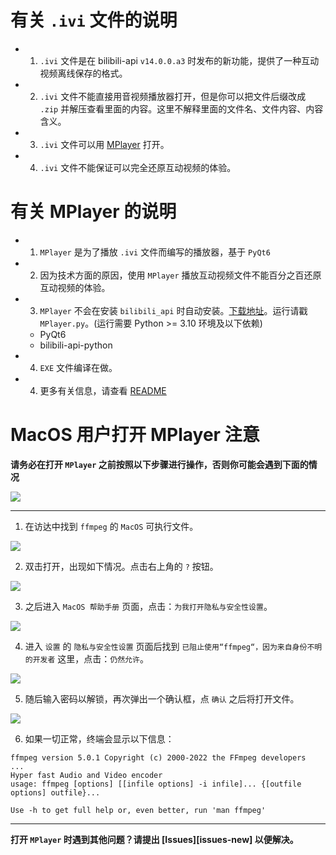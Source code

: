# 有关 `.ivi` 文件的说明

- 1. `.ivi` 文件是在 bilibili-api `v14.0.0.a3` 时发布的新功能，提供了一种互动视频离线保存的格式。
- 2. `.ivi` 文件不能直接用音视频播放器打开，但是你可以把文件后缀改成 `.zip` 并解压查看里面的内容。这里不解释里面的文件名、文件内容、内容含义。
- 3. `.ivi` 文件可以用 [MPlayer](#有关-mplayer-的说明) 打开。
- 4. `.ivi` 文件不能保证可以完全还原互动视频的体验。

# 有关 MPlayer 的说明

- 1. `MPlayer` 是为了播放 `.ivi` 文件而编写的播放器，基于 `PyQt6`
- 2. 因为技术方面的原因，使用 `MPlayer` 播放互动视频文件不能百分之百还原互动视频的体验。
- 3. `MPlayer` 不会在安装 `bilibili_api` 时自动安装。[下载地址](https://github.com/Nemo2011/bilibili-api/raw/dev/assets/MPlayer.zip)。运行请戳 `MPlayer.py`。(运行需要 Python >= 3.10 环境及以下依赖)
  - PyQt6
  - bilibili-api-python
- 4. `EXE` 文件编译在做。
- 4. 更多有关信息，请查看 [README](https://github.com/Nemo2011/bilibili-api/tree/dev/MPlayer)

# MacOS 用户打开 MPlayer 注意

**请务必在打开 `MPlayer` 之前按照以下步骤进行操作，否则你可能会遇到下面的情况**

![](/mplayer-tip-pictures/2.png)

---

1. 在访达中找到 `ffmpeg` 的 `MacOS` 可执行文件。

![](/mplayer-tip-pictures/1.png)

2. 双击打开，出现如下情况。点击右上角的 `?` 按钮。

![](/mplayer-tip-pictures/2.png)

3. 之后进入 `MacOS 帮助手册` 页面，点击：`为我打开隐私与安全性设置`。

![](/mplayer-tip-pictures/3.png)

4. 进入 `设置` 的 `隐私与安全性设置` 页面后找到 `已阻止使用“ffmpeg“，因为来自身份不明的开发者` 这里，点击：`仍然允许`。

![](/mplayer-tip-pictures/4.png)

5. 随后输入密码以解锁，再次弹出一个确认框，点 `确认` 之后将打开文件。

![](/mplayer-tip-pictures/5.png)

6. 如果一切正常，终端会显示以下信息：

```
ffmpeg version 5.0.1 Copyright (c) 2000-2022 the FFmpeg developers
...
Hyper fast Audio and Video encoder
usage: ffmpeg [options] [[infile options] -i infile]... {[outfile options] outfile}...

Use -h to get full help or, even better, run 'man ffmpeg'
```

---

**打开 `MPlayer` 时遇到其他问题？请提出 [Issues][issues-new] 以便解决。**
